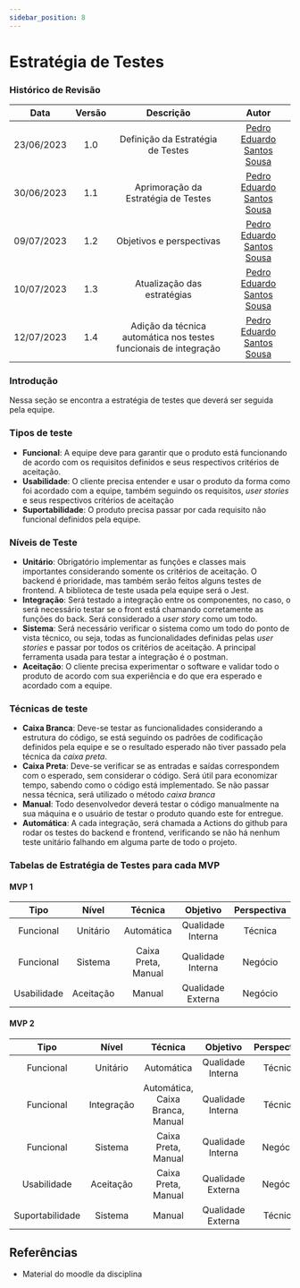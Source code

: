 ```yaml
---
sidebar_position: 8
---
```


# Estratégia de Testes
### **Histórico de Revisão**

|**Data**|**Versão**|**Descrição**|**Autor**|
|:------:|:--------:|:-----------:|:-------:|
| 23/06/2023 | 1.0 | Definição da Estratégia de Testes| [Pedro Eduardo Santos Sousa](https://github.com/PedroEduardoSS)|
| 30/06/2023 | 1.1 | Aprimoração da Estratégia de Testes| [Pedro Eduardo Santos Sousa](https://github.com/PedroEduardoSS)|
| 09/07/2023 | 1.2 | Objetivos e perspectivas| [Pedro Eduardo Santos Sousa](https://github.com/PedroEduardoSS)|
| 10/07/2023 | 1.3 | Atualização das estratégias| [Pedro Eduardo Santos Sousa](https://github.com/PedroEduardoSS)|
| 12/07/2023 | 1.4 | Adição da técnica automática nos testes funcionais de integração| [Pedro Eduardo Santos Sousa](https://github.com/PedroEduardoSS)|

### Introdução
Nessa seção se encontra a estratégia de testes que deverá ser seguida pela equipe.

### Tipos de teste
- **Funcional**: A equipe deve  para garantir que o produto está funcionando de acordo com os requisitos definidos e seus respectivos critérios de aceitação.
- **Usabilidade**: O cliente precisa entender e usar o produto da forma como foi acordado com a equipe, também seguindo os requisitos, *user stories* e seus respectivos critérios de aceitação
- **Suportabilidade**: O produto precisa passar por cada requisito não funcional definidos pela equipe.

### Níveis de Teste 
- **Unitário**: Obrigatório implementar as funções e classes mais importantes considerando somente os critérios de aceitação. O backend é prioridade, mas também serão feitos alguns testes de frontend. A biblioteca de teste usada pela equipe será o Jest.
- **Integração**: Será testado a integração entre os componentes, no caso, o será necessário testar se o front está chamando corretamente as funções do back. Será considerado a *user story* como um todo.
- **Sistema**: Será necessário verificar o sistema como um todo do ponto de vista técnico, ou seja, todas as funcionalidades definidas pelas *user stories* e passar por todos os critérios de aceitação. A principal ferramenta usada para testar a integração é o postman.
- **Aceitação**: O cliente precisa experimentar o software e validar todo o produto de acordo com sua experiência e do que era esperado e acordado com a equipe.

### Técnicas de teste
- **Caixa Branca**: Deve-se testar as funcionalidades considerando a estrutura do código, se está seguindo os padrões de codificação definidos pela equipe e se o resultado esperado não tiver passado pela técnica da *caixa preta*.
- **Caixa Preta**: Deve-se verificar se as entradas e saídas correspondem com o esperado, sem considerar o código. Será útil para economizar tempo, sabendo como o código está implementado. Se não passar nessa técnica, será utilizado o método *caixa branca* 
- **Manual**: Todo desenvolvedor deverá testar o código manualmente na sua máquina e o usuário de testar o produto quando este for entregue.
- **Automática**: A cada integração, será chamada a Actions do github para rodar os testes do backend e frontend, verificando se não há nenhum teste unitário falhando em alguma parte de todo o projeto.

### Tabelas de Estratégia de Testes para cada MVP

#### MVP 1
|       Tipo      |    Nível   |    Técnica   |      Objetivo     | Perspectiva |
|:---------------:|:----------:|:------------:|:-----------------:|:-----------:|
|    Funcional    |  Unitário  |  Automática  | Qualidade Interna |   Técnica   |
|    Funcional    |   Sistema  |  Caixa Preta, Manual | Qualidade Interna |   Negócio   |
|   Usabilidade   |  Aceitação |    Manual    | Qualidade Externa |   Negócio   |

#### MVP 2
|       Tipo      |    Nível   |    Técnica   |      Objetivo     | Perspectiva |
|:---------------:|:----------:|:------------:|:-----------------:|:-----------:|
|    Funcional    |  Unitário  |  Automática  | Qualidade Interna |   Técnica   |
|    Funcional    | Integração | Automática, Caixa Branca, Manual | Qualidade Interna |   Técnica   |
|    Funcional    |   Sistema  | Caixa Preta, Manual | Qualidade Interna |   Negócio   |
|   Usabilidade   |  Aceitação | Caixa Preta, Manual    | Qualidade Externa |   Negócio   |
| Suportabilidade |   Sistema  |    Manual    | Qualidade Externa |   Técnica   |

## Referências 
- Material do moodle da disciplina